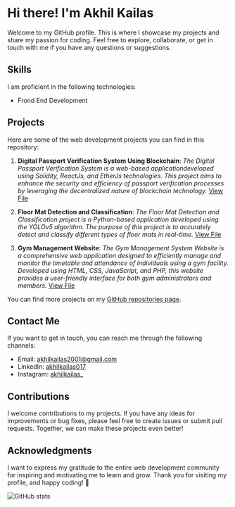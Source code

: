 # Hi there! I'm Akhil Kailas

Welcome to my GitHub profile. This is where I showcase my projects and share my passion for coding. Feel free to explore, collaborate, or get in touch with me if you have any questions or suggestions.

## Skills

I am proficient in the following technologies:

- Frond End Development

## Projects

Here are some of the web development projects you can find in this repository:

1. **Digital Passport Verification System Using Blockchain**: _The Digital Passport Verification System is a web-based applicationdeveloped using Solidity, ReactJs, and EtherJs technologies. This project aims to enhance the security and efficiency of passport verification processes by leveraging the decentralized nature of blockchain technology._
[View File](https://github.com/akhilkailas017/Digital-Passport-Verification-System-Using-Blockchain.git)

2. **Floor Mat Detection and Classification**: _The Floor Mat Detection and Classification project is a Python-based application developed using the YOLOv5 algorithm. The purpose of this project is to accurately detect and classify different types of floor mats in real-time._
[View File](https://github.com/akhilkailas017/Object-Detection-using-Yolov5.git)

3. **Gym Management Website**: _The Gym Management System Website is a comprehensive web application designed to efficiently manage and monitor the timetable and attendance of individuals using a gym facility. Developed using HTML, CSS, JavaScript, and PHP, this website provides a user-friendly interface for both gym administrators and members._
[View File](https://github.com/akhilkailas017/GYM-Management-System-Website.git)

You can find more projects on my [GitHub repositories page](https://github.com/akhilkailas017?tab=repositories).

## Contact Me

If you want to get in touch, you can reach me through the following channels:

- Email: akhilkailas2001@gmail.com
- LinkedIn: [akhilkailas017](https://www.linkedin.com/in/akhilkailas017/)
- Instagram: [akhilkailas_](https://www.instagram.com/akhilkailas_/)

## Contributions

I welcome contributions to my projects. If you have any ideas for improvements or bug fixes, please feel free to create issues or submit pull requests. Together, we can make these projects even better!

## Acknowledgments

I want to express my gratitude to the entire web development community for inspiring and motivating me to learn and grow. Thank you for visiting my profile, and happy coding! :rocket:



![GitHub stats](https://github-readme-stats.vercel.app/api?username=akhilkailas017&show_icons=true&theme=transparent)

